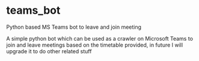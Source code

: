 # teams_bot
Python based MS Teams bot to leave and join meeting

A simple python bot which can be used as a crawler on Microsoft Teams to join and leave meetings based on the timetable provided,
in future I will upgrade it to do other related stuff
